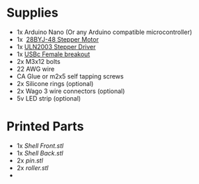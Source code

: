 # Supplies
-  1x Arduino Nano (Or any Arduino compatible microcontroller)
-  1x  [28BYJ-48 Stepper Motor](https://www.amazon.com/ELEGOO-28BYJ-48-ULN2003-Stepper-Arduino/dp/B01CP18J4A?crid=2ELA3TY34RIJK&dib=eyJ2IjoiMSJ9.6bwZgnYtcN_NH0492YUVI0YuwQASAQpiRezWZMpccTs6E90iUkInCfoSVWh9slRMTybzi_XU6aC-7NHUmJrIhy7P4vslPeScOM04TV8BCAoRL4q_keTYwpyv_RV1yoCVIjH4EqDFLPiv1qkgfSJsvyFHVajqPetA9HQChSZqDDBaCl9LtIX6Rzv7nynXy1wRR0Fc4DeAqEjz8CbCV3WWdFYQu1t5gec_ZYzX06L9kcU.bmW1JHCv_KybTVJHVBBSQ9g1H2hp9jqPmkZiaO5DmBg&dib_tag=se&keywords=stepper+motor&qid=1740411662&sprefix=stepper+%2Caps%2C166&sr=8-4)
-  1x  [ULN2003 Stepper Driver](https://www.amazon.com/ELEGOO-28BYJ-48-ULN2003-Stepper-Arduino/dp/B01CP18J4A?crid=2ELA3TY34RIJK&dib=eyJ2IjoiMSJ9.6bwZgnYtcN_NH0492YUVI0YuwQASAQpiRezWZMpccTs6E90iUkInCfoSVWh9slRMTybzi_XU6aC-7NHUmJrIhy7P4vslPeScOM04TV8BCAoRL4q_keTYwpyv_RV1yoCVIjH4EqDFLPiv1qkgfSJsvyFHVajqPetA9HQChSZqDDBaCl9LtIX6Rzv7nynXy1wRR0Fc4DeAqEjz8CbCV3WWdFYQu1t5gec_ZYzX06L9kcU.bmW1JHCv_KybTVJHVBBSQ9g1H2hp9jqPmkZiaO5DmBg&dib_tag=se&keywords=stepper+motor&qid=1740411662&sprefix=stepper+%2Caps%2C166&sr=8-4)
-  1x [USBc Female breakout](https://www.amazon.com/Cermant-Breakout-Serial-Connector-Converter/dp/B0CB2VFJ54?crid=HJYWZ321WYWR&dib=eyJ2IjoiMSJ9.V0VvXGB7bPvgM5eOvKUKrYrQ3DMt2lLP7Pa90M8P7QJI9kfU41Muc_pVcJa6PD33tKB-VqXPe3JEiv7mBBosScBQvw0dK7O_nELsT5-RWEH9yMfB2Tlk-f_SlEb563x3Y8Pefhap1BKGiSsEoczuQD_4voyyVRv7lTVhB0DvycwEOw9bnQwHjtlSDciHNPBY6JutgLA-3Y6kUFqyXXaGagM_rVnADJKejgcCQZRmvD8.6PyCiYcuWt2o-6cAf5jU_VWyrftBI-6JRuuEgae9zQM&dib_tag=se&keywords=usb+breakout+board&qid=1740411875&sprefix=usbc+break%2Caps%2C159&sr=8-13)
-  2x M3x12 bolts
-  22 AWG wire
-  CA Glue or m2x5 self tapping screws
-  2x Silicone rings (optional)
-  2x Wago 3 wire connectors (optional) 
-  5v LED strip (optional)
# Printed Parts
- 1x *Shell Front.stl*
- 1x *Shell Back.stl*
- 2x *pin.stl*
- 2x *roller.stl*
- 